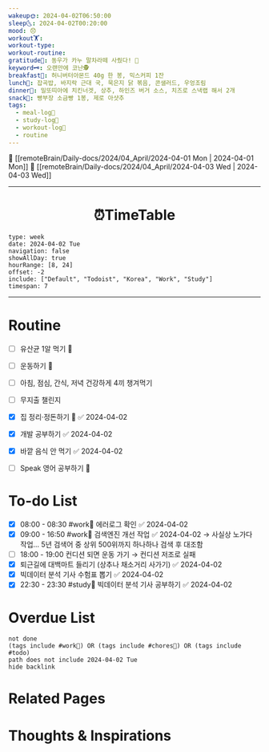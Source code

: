```yaml
---
wakeup🌞: 2024-04-02T06:50:00
sleep🌜: 2024-04-02T00:20:00
mood: 😞
workout🏋️: 
workout-type: 
workout-routine: 
gratitude🙏: 동우가 카누 말차라떼 사줬다! 🍵
keyword🗝️: 오랜만에 코난🕵️
breakfast🍳: 허니버터아몬드 40g 한 봉, 믹스커피 1잔
lunch🍚: 잡곡밥, 바지락 근대 국, 묵은지 닭 볶음, 콘샐러드, 우엉조림
dinner🥗: 밀또띠아에 치킨너겟, 상추, 하인즈 버거 소스, 치즈로 스낵랩 해서 2개
snack🍬: 빵부장 소금빵 1봉, 제로 아샷추
tags:
  - meal-log📝
  - study-log📓
  - workout-log💪
  - routine
---
```


🔺 [[remoteBrain/Daily-docs/2024/04_April/2024-04-01 Mon | 2024-04-01 Mon]]
🔻 [[remoteBrain/Daily-docs/2024/04_April/2024-04-03 Wed | 2024-04-03 Wed]]
___
<h1> <center>⏰TimeTable </center> </h1>

```gEvent
type: week
date: 2024-04-02 Tue
navigation: false
showAllDay: true
hourRange: [8, 24]
offset: -2
include: ["Default", "Todoist", "Korea", "Work", "Study"]
timespan: 7
```

--- 


# Routine 

- [ ] 유산균 1알 먹기 🔼 
- [ ] 운동하기 🔼
- [ ] 아침, 점심, 간식, 저녁 건강하게 4끼 챙겨먹기
- [ ] 무지출 챌린지 
- [x] 집 정리·정돈하기 🔼 ✅ 2024-04-02
- [x] 개발 공부하기 ✅ 2024-04-02
- [x] 바깥 음식 안 먹기 ✅ 2024-04-02
- [ ] Speak 영어 공부하기 🔼 


# To-do List

- [x] 08:00 - 08:30 #work💼 에러로그 확인 ✅ 2024-04-02
- [x] 09:00 - 16:50 #work💼 검색엔진 개선 작업 ✅ 2024-04-02
	→ 사실상 노가다 작업... 5년 검색어 중 상위 500위까지 하나하나 검색 후 대조함
- [ ] 18:00 - 19:00 컨디션 되면 운동 가기  → 컨디션 저조로 실패
- [x] 퇴근길에 대백마트 들리기 (상추나 채소거리 사가기) ✅ 2024-04-02
- [x] 빅데이터 분석 기사 수험표 뽑기 ✅ 2024-04-02
- [x] 22:30 - 23:30 #study📓 빅데이터 분석 기사 공부하기 ✅ 2024-04-02

# Overdue List
```tasks
not done
(tags include #work💼) OR (tags include #chores🧺) OR (tags include #todo)
path does not include 2024-04-02 Tue
hide backlink
```

# Related Pages



# Thoughts & Inspirations

